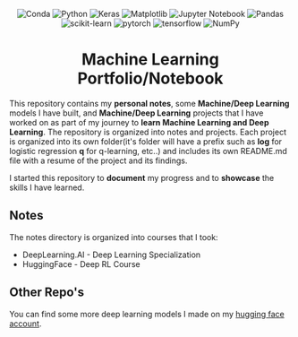 <div align="center">

![Conda](https://img.shields.io/badge/conda-342B029.svg?&style=for-the-badge&logo=anaconda&logoColor=white)
![Python](https://img.shields.io/badge/python-3670A0?style=for-the-badge&logo=python&logoColor=ffdd54)
![Keras](https://img.shields.io/badge/Keras-%23D00000.svg?style=for-the-badge&logo=Keras&logoColor=white)
![Matplotlib](https://img.shields.io/badge/Matplotlib-%23ffffff.svg?style=for-the-badge&logo=Matplotlib&logoColor=black)
![Jupyter Notebook](https://img.shields.io/badge/jupyter-%23FA0F00.svg?style=for-the-badge&logo=jupyter&logoColor=white)
![Pandas](https://img.shields.io/badge/pandas-%23150458.svg?style=for-the-badge&logo=pandas&logoColor=white)
![scikit-learn](https://img.shields.io/badge/scikit--learn-%23F7931E.svg?style=for-the-badge&logo=scikit-learn&logoColor=white)
![pytorch](https://img.shields.io/badge/PyTorch-EE4C2C?style=for-the-badge&logo=pytorch&logoColor=white)
![tensorflow](https://img.shields.io/badge/TensorFlow-FF6F00?style=for-the-badge&logo=tensorflow&logoColor=white)
![NumPy](https://img.shields.io/badge/numpy-%23013243.svg?style=for-the-badge&logo=numpy&logoColor=white)
<!-- [![Windows](https://img.shields.io/badge/Platform-Windows-0078d7.svg?style=for-the-badge)](https://en.wikipedia.org/wiki/Microsoft_Windows) -->
<!-- [![License](https://img.shields.io/github/license/R3nzTheCodeGOD/R3nzSkin.svg?style=for-the-badge)](LICENSE) -->

# Machine Learning Portfolio/Notebook
</div>
This repository contains my <b>personal notes</b>, some <b>Machine/Deep Learning</b> models I have built, and <b>Machine/Deep Learning</b> projects that I have worked on as part of my journey to <b>learn Machine Learning and Deep Learning</b>. The repository is organized into notes and projects. Each project is organized into its own folder(it's folder will have a prefix such as <b>log</b> for logistic regression <b>q</b> for q-learning, etc..) and includes its own README.md file with a resume of the project and its findings.
<p>

I started this repository to <b>document</b> my progress and to <b>showcase</b> the skills I have learned.

## Notes

The notes directory is organized into courses that I took:
  - DeepLearning.AI - Deep Learning Specialization
  - HuggingFace - Deep RL Course

  
## Other Repo's

You can find some more deep learning models I made on my [hugging face account](https://huggingface.co/lipee).
